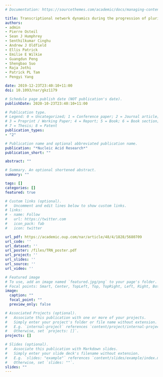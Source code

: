 ```yaml
---
# Documentation: https://sourcethemes.com/academic/docs/managing-content/

title: Transcriptional network dynamics during the progression of pluripotency revealed by integrative statistical learning
authors: 
- admin
- Pierre Osteil
- Sean J Humphrey
- Senthilkumar Cinghu
- Andrew J Oldfield
- Ellis Patrick
- Emilie E Wilkie
- Guangdun Peng
- Shengbao Suo
- Raja Jothi
- Patrick PL Tam
- Pengyi Yang

date: 2019-12-23T23:40:10+11:00
doi: 10.1093/nar/gkz1179

# Schedule page publish date (NOT publication's date).
publishDate: 2020-10-23T23:40:10+11:00

# Publication type.
# Legend: 0 = Uncategorized; 1 = Conference paper; 2 = Journal article;
# 3 = Preprint / Working Paper; 4 = Report; 5 = Book; 6 = Book section;
# 7 = Thesis; 8 = Patent
publication_types:
- "2"

# Publication name and optional abbreviated publication name.
publication: "*Nucleic Acid Research*"
publication_short: ""

abstract: ""

# Summary. An optional shortened abstract.
summary: ""

tags: []
categories: []
featured: true

# Custom links (optional).
#   Uncomment and edit lines below to show custom links.
# links:
# - name: Follow
#   url: https://twitter.com
#   icon_pack: fab
#   icon: twitter

url_pdf: https://academic.oup.com/nar/article/48/4/1828/5680709
url_code: ''
url_dataset: ''
url_poster: /files/TRN_poster.pdf
url_project: ''
url_slides: ''
url_source: ''
url_video: ''

# Featured image
# To use, add an image named `featured.jpg/png` to your page's folder. 
# Focal points: Smart, Center, TopLeft, Top, TopRight, Left, Right, BottomLeft, Bottom, BottomRight.
image:
  caption: ""
  focal_point: ""
  preview_only: false

# Associated Projects (optional).
#   Associate this publication with one or more of your projects.
#   Simply enter your project's folder or file name without extension.
#   E.g. `internal-project` references `content/project/internal-project/index.md`.
#   Otherwise, set `projects: []`.
projects: []

# Slides (optional).
#   Associate this publication with Markdown slides.
#   Simply enter your slide deck's filename without extension.
#   E.g. `slides: "example"` references `content/slides/example/index.md`.
#   Otherwise, set `slides: ""`.
slides: ""
---
```

